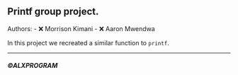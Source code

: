 ## Printf group project.

Authors:
    - :x: Morrison Kimani
    - :x: Aaron Mwendwa

In this project we recreated a similar function to `printf`.

<hr>

##### ©ALXPROGRAM
